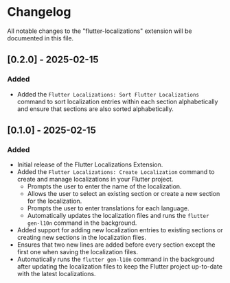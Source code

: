 # Changelog

All notable changes to the "flutter-localizations" extension will be documented in this file.

## [0.2.0] - 2025-02-15

### Added

- Added the `Flutter Localizations: Sort Flutter Localizations` command to sort localization entries within each section alphabetically and ensure that sections are also sorted alphabetically.


## [0.1.0] - 2025-02-15

### Added

- Initial release of the Flutter Localizations Extension.
- Added the `Flutter Localizations: Create Localization` command to create and manage localizations in your Flutter project.
  - Prompts the user to enter the name of the localization.
  - Allows the user to select an existing section or create a new section for the localization.
  - Prompts the user to enter translations for each language.
  - Automatically updates the localization files and runs the `flutter gen-l10n` command in the background.
- Added support for adding new localization entries to existing sections or creating new sections in the localization files.
- Ensures that two new lines are added before every section except the first one when saving the localization files.
- Automatically runs the `flutter gen-l10n` command in the background after updating the localization files to keep the Flutter project up-to-date with the latest localizations.